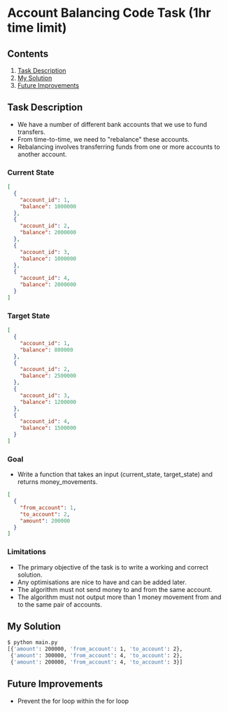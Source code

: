 # Account Balancing Code Task (1hr time limit)

## Contents

1. [Task Description](#task-description)
2. [My Solution](#my-solution)
3. [Future Improvements](#future-improvements)

## Task Description

- We have a number of different bank accounts that we use to fund transfers.
- From time-to-time, we need to "rebalance" these accounts.
- Rebalancing involves transferring funds from one or more accounts to another account.

### Current State

```json
[
  {
    "account_id": 1,
    "balance": 1000000
  },
  {
    "account_id": 2,
    "balance": 2000000
  },
  {
    "account_id": 3,
    "balance": 1000000
  },
  {
    "account_id": 4,
    "balance": 2000000
  }
]
```

### Target State

```json
[
  {
    "account_id": 1,
    "balance": 800000
  },
  {
    "account_id": 2,
    "balance": 2500000
  },
  {
    "account_id": 3,
    "balance": 1200000
  },
  {
    "account_id": 4,
    "balance": 1500000
  }
]
```

### Goal

- Write a function that takes an input (current_state, target_state) and returns money_movements.

```json
[
  {
    "from_account": 1,
    "to_account": 2,
    "amount": 200000
  }
]
```

### Limitations

- The primary objective of the task is to write a working and correct solution.
- Any optimisations are nice to have and can be added later.
- The algorithm must not send money to and from the same account.
- The algorithm must not output more than 1 money movement from and to the same pair of accounts.

## My Solution

```bash
$ python main.py 
[{'amount': 200000, 'from_account': 1, 'to_account': 2},
 {'amount': 300000, 'from_account': 4, 'to_account': 2},
 {'amount': 200000, 'from_account': 4, 'to_account': 3}]
```

## Future Improvements

- Prevent the for loop within the for loop